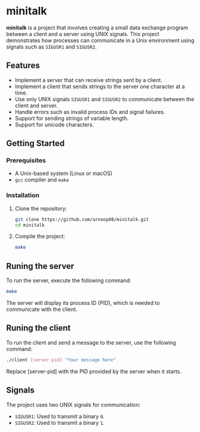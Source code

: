 # minitalk

**minitalk** is a project that involves creating a small data exchange program between a client and a server using UNIX signals. This project demonstrates how processes can communicate in a Unix environment using signals such as `SIGUSR1` and `SIGUSR2`.

## Features

- Implement a server that can receive strings sent by a client.
- Implement a client that sends strings to the server one character at a time.
- Use only UNIX signals `SIGUSR1` and `SIGUSR2` to communicate between the client and server.
- Handle errors such as invalid process IDs and signal failures.
- Support for sending strings of variable length.
- Support for unicode characters.

## Getting Started

### Prerequisites

- A Unix-based system (Linux or macOS)
- `gcc` compiler and `make`

### Installation

1. Clone the repository:

   ```bash
   git clone https://github.com/arnoop88/minitalk.git
   cd minitalk

2. Compile the project:

	```bash
	make

## Runing the server

To run the server, execute the following command:
```bash
make
```
The server will display its process ID (PID), which is needed to communicate with the client.

## Runing the client

To run the client and send a message to the server, use the following command:
```bash
./client [server-pid] "Your message here"
```
Replace [server-pid] with the PID provided by the server when it starts.

## Signals

The project uses two UNIX signals for communication:

- `SIGUSR1`: Used to transmit a binary `0`.
- `SIGUSR2`: Used to transmit a binary `1`.